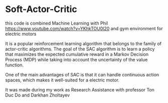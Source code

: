 # Soft-Actor-Critic

this code is combined 
Machine Learning with Phil https://www.youtube.com/watch?v=YKhkTOU0l20 and gym environment for electric motors

It is a popular reinforcement learning algorithm that belongs to the family of actor-critic algorithms. The goal of the SAC algorithm is to learn a policy that maximizes the expected cumulative reward in a Markov Decision Process (MDP) while taking into account the uncertainty of the value function.

One of the main advantages of SAC is that it can handle continuous action spaces, which makes it well-suited for a electric motor.

It was made during my work as Research Assistance with professor Ton Duc Do and Darkhan Zholtayev
